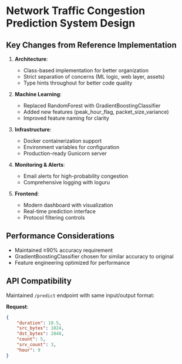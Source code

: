 # Network Traffic Congestion Prediction System Design

## Key Changes from Reference Implementation

1. **Architecture**:
   - Class-based implementation for better organization
   - Strict separation of concerns (ML logic, web layer, assets)
   - Type hints throughout for better code quality

2. **Machine Learning**:
   - Replaced RandomForest with GradientBoostingClassifier
   - Added new features (peak_hour_flag, packet_size_variance)
   - Improved feature naming for clarity

3. **Infrastructure**:
   - Docker containerization support
   - Environment variables for configuration
   - Production-ready Gunicorn server

4. **Monitoring & Alerts**:
   - Email alerts for high-probability congestion
   - Comprehensive logging with loguru

5. **Frontend**:
   - Modern dashboard with visualization
   - Real-time prediction interface
   - Protocol filtering controls

## Performance Considerations

- Maintained ≥90% accuracy requirement
- GradientBoostingClassifier chosen for similar accuracy to original
- Feature engineering optimized for performance

## API Compatibility

Maintained `/predict` endpoint with same input/output format:

**Request**:
```json
{
    "duration": 10.5,
    "src_bytes": 1024,
    "dst_bytes": 2048,
    "count": 5,
    "srv_count": 3,
    "hour": 9
}